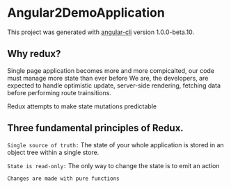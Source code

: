 # Angular2DemoApplication

This project was generated with [angular-cli](https://github.com/angular/angular-cli) version 1.0.0-beta.10.

## Why redux?
Single page application becomes more and more compicalted, our code must manage more state than ever before
We are, the developers, are expected to handle optimistic update, server-side rendering, fetching data
before performing route trainsitions.

 Redux attempts to make state mutations predictable

 ## Three fundamental principles of Redux.
 `Single source of truth:` The state of your whole application is stored in an object tree within a single store.

 `State is read-only:` The only way to change the state is to emit an action

 `Changes are made with pure functions`